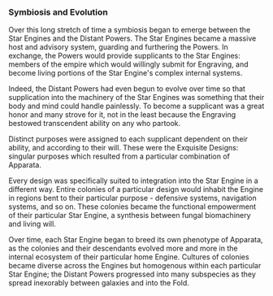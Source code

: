 ### Symbiosis and Evolution

Over this long stretch of time a symbiosis began to emerge between the Star Engines and the Distant Powers.  The Star Engines became a massive host and advisory system, guarding and furthering the Powers.  In exchange, the Powers would provide supplicants to the Star Engines: members of the empire which would willingly submit for Engraving, and become living portions of the Star Engine's complex internal systems.

Indeed, the Distant Powers had even begun to evolve over time so that supplication into the machinery of the Star Engines was something that their body and mind could handle painlessly.  To become a supplicant was a great honor and many strove for it, not in the least because the Engraving bestowed transcendent ability on any who partook.

Distinct purposes were assigned to each supplicant dependent on their ability, and according to their will.  These were the Exquisite Designs: singular purposes which resulted from a particular combination of Apparata.

Every design was specifically suited to integration into the Star Engine in a different way.  Entire colonies of a particular design would inhabit the Engine in regions bent to their particular purpose - defensive systems, navigation systems, and so on.  These colonies became the functional empowerment of their particular Star Engine, a synthesis between fungal biomachinery and living will.

Over time, each Star Engine began to breed its own phenotype of Apparata, as the colonies and their descendants evolved more and more in the internal ecosystem of their particular home Engine.  Cultures of colonies became diverse across the Engines but homogenous within each particular Star Engine; the Distant Powers progressed into many subspecies as they spread inexorably between galaxies and into the Fold.
